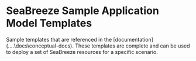 # SeaBreeze Sample Application Model Templates

Sample templates that are referenced in the [documentation](..\..\docs\conceptual-docs\). These templates are complete and can be used to deploy a set of SeaBreeze resources for a specific scenario.
